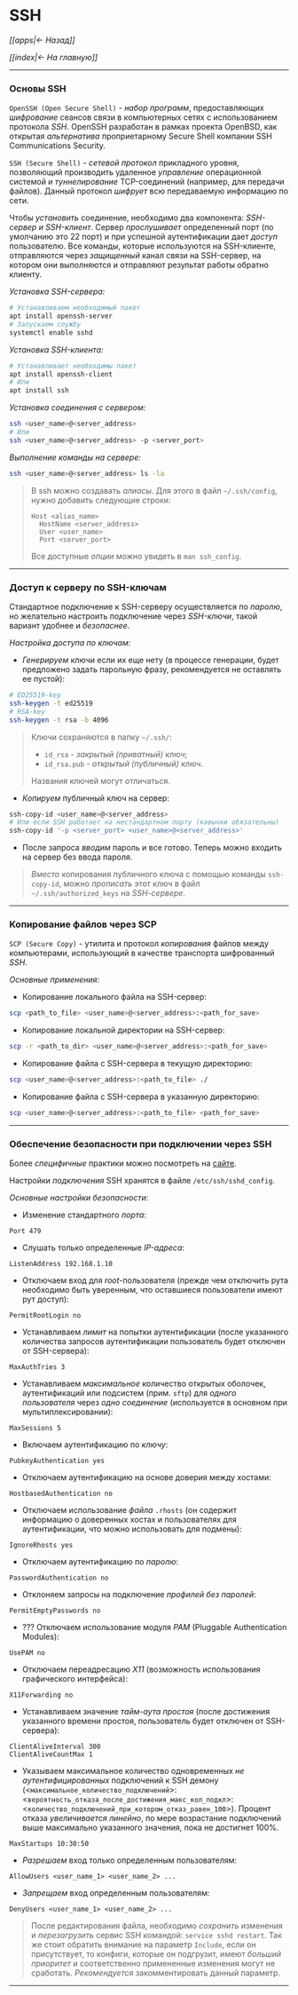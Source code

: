 # SSH

*[[apps|<- Назад]]*

*[[index|<- На главную]]*
***
### Основы SSH

`OpenSSH (Open Secure Shell)` - *набор программ*, предоставляющих *шифрование* сеансов связи в компьютерных сетях с использованием протокола *SSH*. OpenSSH разработан в рамках проекта OpenBSD, как открытая *альтернатива* проприетарному Secure Shell компании SSH Communications Security.

`SSH (Secure Shell)` - *сетевой протокол* прикладного уровня, позволяющий производить удаленное *управление* операционной системой и *туннелирование* TCP-соединений (например, для передачи файлов). Данный протокол *шифрует* всю передаваемую информацию по сети.

Чтобы *установить* соединение, необходимо два компонента: *SSH-сервер и SSH-клиент*. Сервер *прослушивает* определенный порт (по умолчанию это 22 порт) и при успешной аутентификации дает *доступ* пользователю. Все команды, которые используются на SSH-клиенте, отправляются через *защищенный* канал связи на SSH-сервер, на котором они выполняются и отправляют результат работы обратно клиенту.

*Установка SSH-сервера:*

```bash
# Устанавливаем необходимый пакет
apt install openssh-server
# Запускаем службу
systemctl enable sshd
```

*Установка SSH-клиента:*

```bash
# Устанавливает необходимы пакет
apt install openssh-client
# Или
apt install ssh
```

*Установка соединения с сервером:*

```bash
ssh <user_name>@<server_address>
# Или
ssh <user_name>@<server_address> -p <server_port>
```

*Выполнение команды на сервере:*

```bash
ssh <user_name>@<server_address> ls -la
```

> В ssh можно создавать *алиасы*. Для этого в файл `~/.ssh/config`, нужно добавить следующие строки:
> ```
> Host <alias_name>
> 	HostName <server_address>
> 	User <user_name>
> 	Port <server_port>
> ```
> Все доступные *опции* можно увидеть в `man ssh_config`.

***
### Доступ к серверу по SSH-ключам

Стандартное подключение к SSH-серверу осуществляется по *паролю*, но желательно настроить подключение через *SSH-ключи*, такой вариант удобнее и *безопаснее*.

*Настройка доступа по ключам:*

- *Генерируем* ключи если их еще нету (в процессе генерации, будет предложено задать парольную фразу, рекомендуется не оставлять ее пустой):

```bash
# ED25519-key
ssh-keygen -t ed25519
# RSA-key
ssh-keygen -t rsa -b 4096
```

> Ключи сохраняются в папку `~/.ssh/`:
> - `id_rsa` - *закрытый (приватный)* ключ;
> - `id_rsa.pub` - *открытый (публичный)* ключ.
> 
> Названия ключей могут отличаться.

- *Копируем* публичный ключ на сервер:

```bash
ssh-copy-id <user_name>@<server_address>
# Или если SSH работает на нестандартном порту (кавычки обязательны)
ssh-copy-id '-p <server_port> <user_name>@<server_address>'
```

* После запроса *вводим* пароль и все готово. Теперь можно входить на сервер без ввода пароля.

> *Вместо* копирования публичного ключа с помощью команды `ssh-copy-id`, можно *прописать* этот ключ в файл `~/.ssh/authorized_keys` на *SSH-cервере*.

***
### Копирование файлов через SCP

`SCP (Secure Copy)` - утилита и протокол *копирования* файлов между компьютерами, использующий в качестве транспорта шифрованный *SSH*.

*Основные применения:*

- Копирование локального файла на SSH-сервер:

```bash
scp <path_to_file> <user_name>@<server_address>:<path_for_save>
```

- Копирование локальной директории на SSH-сервер:

```bash
scp -r <path_to_dir> <user_name>@<server_address>:<path_for_save>
```

- Копирование файла с SSH-сервера в текущую директорию:

```bash
scp <user_name>@<server_address>:<path_to_file> ./
```

- Копирование файла с SSH-сервера в указанную директорию:

```bash
scp <user_name>@<server_address>:<path_to_file> <path_for_save>
```

***
### Обеспечение безопасности при подключении через SSH

Более *специфичные* практики можно посмотреть на [сайте](https://www.cyberciti.biz/tips/linux-unix-bsd-openssh-server-best-practices.html).

Настройки *подключения* SSH хранятся в файле `/etc/ssh/sshd_config`.

*Основные настройки безопасности:*

- Изменение стандартного *порта*:

```
Port 479
```

- Слушать только определенные *IP-адреса*:

```
ListenAddress 192.168.1.10
```

- Отключаем вход для *root*-пользователя (прежде чем отключить рута необходимо быть уверенным, что оставшиеся пользователи имеют рут доступ):

```
PermitRootLogin no
```

- Устанавливаем *лимит* на попытки аутентификации (после указанного количества запросов аутентификации пользователь будет отключен от SSH-сервера):

```
MaxAuthTries 3
```

- Устанавливаем *максимальное* количество открытых оболочек, аутентификаций или подсистем (прим. `sftp`) для *одного пользователя* через *одно соединение* (используется в основном при мультиплексировании):

```
MaxSessions 5
```

- Включаем аутентификацию по *ключу*:

```
PubkeyAuthentication yes
```

- Отключаем аутентификацию на основе доверия между хостами:

```
HostbasedAuthentication no
```

- Отключаем использование *файла* `.rhosts` (он содержит информацию о доверенных хостах и пользователях для аутентификации, что можно использовать для подмены):

```
IgnoreRhosts yes
```

- Отключаем аутентификацию по *паролю*:

```
PasswordAuthentication no
```

- Отклоняем запросы на подключение *профилей без паролей*:

```
PermitEmptyPasswords no
```

- ??? Отключаем использование модуля *PAM* (Pluggable Authentication Modules):

```
UsePAM no
```

- Отключаем переадресацию *X11* (возможность использования графического интерфейса):

```
X11Forwarding no
```

- Устанавливаем значение *тайм-аута простоя* (после достижения указанного времени простоя, пользователь будет отключен от SSH-сервера):

```
ClientAliveInterval 300
ClientAliveCountMax 1
```

- Указываем максимальное количество одновременных *не аутентифицированных* подключений к SSH демону (<`максимальное_количество_подключений`>:<`вероятность_отказа_после_достижения_макс_кол_подкл`>:<`количество_подключений_при_котором_отказ_равен_100`>). Процент отказа *увеличивается линейно*, по мере возрастание подключений выше максимально указанного значения, пока не достигнет 100%.

```
MaxStartups 10:30:50
```

- *Разрешаем* вход только определенным пользователям:

```
AllowUsers <user_name_1> <user_name_2> ...
```

- *Запрещаем* вход определенным пользователям:

```
DenyUsers <user_name_1> <user_name_2> ...
```

> После редактирования файла, необходимо *сохранить* изменения и *перезагрузить* сервис SSH командой: `service sshd restart`.
> Так же стоит обратить внимание на параметр `Include`, если он присутствует, то конфиги, которые он подгрузит, имеют *больший приоритет* и соответственно примененные изменения могут не сработать. *Рекомендуется* закомментировать данный параметр.

***
